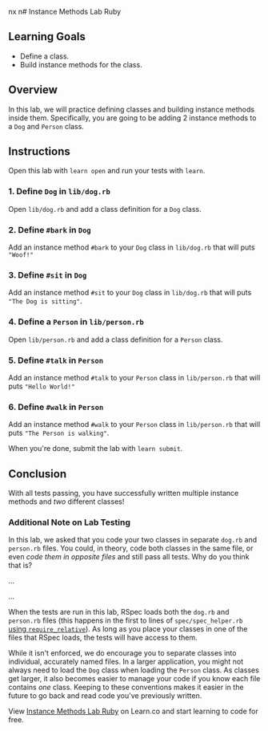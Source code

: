 nx n# Instance Methods Lab Ruby

## Learning Goals

- Define a class.
- Build instance methods for the class.

## Overview

In this lab, we will practice defining classes and building instance methods
inside them. Specifically, you are going to be adding 2 instance methods to a
`Dog` and `Person` class.

## Instructions

Open this lab with `learn open` and run your tests with `learn`.

### 1. Define `Dog` in `lib/dog.rb`

Open `lib/dog.rb` and add a class definition for a `Dog` class.

### 2. Define `#bark` in `Dog`

Add an instance method `#bark` to your `Dog` class in `lib/dog.rb` that will puts `"Woof!"`

### 3. Define `#sit` in `Dog`

Add an instance method `#sit` to your `Dog` class in `lib/dog.rb` that will puts
`"The Dog is sitting"`.

### 4. Define a `Person` in `lib/person.rb`

Open `lib/person.rb` and add a class definition for a `Person` class.

### 5. Define `#talk` in `Person`

Add an instance method `#talk` to your `Person` class in `lib/person.rb` that
will puts `"Hello World!"`

### 6. Define `#walk` in `Person`

Add an instance method `#walk` to your `Person` class in `lib/person.rb` that
will puts `"The Person is walking"`.

When you're done, submit the lab with `learn submit`.

## Conclusion

With all tests passing, you have successfully written multiple instance methods
and _two_ different classes!

### Additional Note on Lab Testing

In this lab, we asked that you code your two classes in separate `dog.rb` and
`person.rb` files. You could, in theory, code both classes in the same file, or
even _code them in opposite files_ and still pass all tests. Why do you think that is?

...

...

When the tests are run in this lab, RSpec loads both the `dog.rb` and
`person.rb` files (this happens in the first to lines of `spec/spec_helper.rb`
[using `require_relative`][]). As long as you place your classes in one of the
files that RSpec loads, the tests will have access to them.

[using `require_relative`]: https://apidock.com/ruby/Kernel/require_relative

While it isn't enforced, we do encourage you to separate classes into
individual, accurately named files. In a larger application, you might not
always need to load the `Dog` class when loading the `Person` class. As classes
get larger, it also becomes easier to manage your code if you know each file
contains _one_ class. Keeping to these conventions makes it easier in the future
to go back and read code you've previously written. 

<p data-visibility='hidden'>View <a href='https://learn.co/lessons/instance-methods-lab-ruby' title='Instance Methods Lab Ruby'>Instance Methods Lab Ruby</a> on Learn.co and start learning to code for free.</p>

